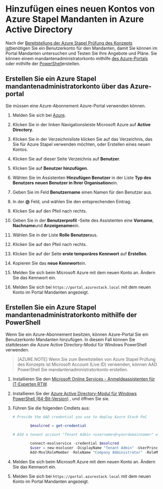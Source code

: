 <properties
    pageTitle="Hinzufügen ein neues Kontos von Azure Stapel Mandanten in Azure Active Directory | Microsoft Azure"
    description="Nach der Bereitstellung von Microsoft Azure Stapel Prüfung des Konzepts ist, müssen Sie mindestens einen Mandanten Benutzerkonto erstellen, damit Sie das Mandanten Portal durchsuchen können."
    services="azure-stack"
    documentationCenter=""
    authors="ErikjeMS"
    manager="byronr"
    editor=""/>

<tags
    ms.service="azure-stack"
    ms.workload="na"
    ms.tgt_pltfrm="na"
    ms.devlang="na"
    ms.topic="article"
    ms.date="09/26/2016"
    ms.author="erikje"/>

# <a name="add-a-new-azure-stack-tenant-account-in-azure-active-directory"></a>Hinzufügen eines neuen Kontos von Azure Stapel Mandanten in Azure Active Directory

Nach der [Bereitstellung der Azure Stapel Prüfung des Konzepts ist](azure-stack-run-powershell-script.md)benötigen Sie ein Benutzerkonto für den Mandanten, damit Sie können im Portal Mandanten untersuchen und Testen Sie Ihre Angebote und Pläne. Sie können einem mandantenadministratorkonto mithilfe [des Azure-Portals](#create-an-azure-stack-tenant-account-using-the-azure-portal) oder mithilfe der [PowerShell](#create-an-azure-stack-tenant-account-using-powershell)erstellen.

## <a name="create-an-azure-stack-tenant-account-using-the-azure-portal"></a>Erstellen Sie ein Azure Stapel mandantenadministratorkonto über das Azure-portal

Sie müssen eine Azure-Abonnement Azure-Portal verwenden können.

1. Melden Sie sich bei [Azure](http://manage.windowsazure.com).

2.  Klicken Sie in der linken Navigationsleiste Microsoft Azure auf **Active Directory**.

3.  Klicken Sie in der Verzeichnisliste klicken Sie auf das Verzeichnis, das Sie für Azure Stapel verwenden möchten, oder Erstellen eines neuen Kontos.

4.  Klicken Sie auf dieser Seite Verzeichnis auf **Benutzer**.

5.  Klicken Sie auf **Benutzer hinzufügen**.

6.  Wählen Sie im Assistenten **Hinzufügen Benutzer** in der Liste **Typ des Benutzers** **neuen Benutzer in Ihrer Organisation**ein.

7.  Geben Sie im Feld **Benutzername** einen Namen für den Benutzer aus.

8.  In der **@** Feld, und wählen Sie den entsprechenden Eintrag.

9.  Klicken Sie auf den Pfeil nach rechts.

10.  Geben Sie in der **Benutzerprofil** -Seite des Assistenten eine **Vorname**, **Nachname**und **Anzeigename**ein.

11. Wählen Sie in der Liste **Rolle** **Benutzer**aus.

12. Klicken Sie auf den Pfeil nach rechts.

13. Klicken Sie auf der Seite **erste temporäres Kennwort** auf **Erstellen**.

14. Kopieren Sie das **neue Kennwort**ein.

15. Melden Sie sich beim Microsoft Azure mit dem neuen Konto an. Ändern Sie das Kennwort ein.

16. Melden Sie sich bei `https://portal.azurestack.local` mit dem neuen Konto im Portal Mandanten angezeigt.

## <a name="create-an-azure-stack-tenant-account-using-powershell"></a>Erstellen Sie ein Azure Stapel mandantenadministratorkonto mithilfe der PowerShell

Wenn Sie ein Azure-Abonnement besitzen, können Azure-Portal Sie ein Benutzerkonto Mandanten hinzufügen. In diesem Fall können Sie stattdessen die Azure Active Directory-Modul für Windows PowerShell verwenden.

> [AZURE.NOTE] Wenn Sie zum Bereitstellen von Azure Stapel Prüfung des Konzepts ist Microsoft Account (Live ID) verwenden, können AAD PowerShell Sie mandantenadministratorkonto erstellen. 

1.  Installieren Sie den [Microsoft Online Services - Anmeldeassistenten für IT-Experten RTW](https://www.microsoft.com/en-us/download/details.aspx?id=41950).

2.  Installieren Sie der [Azure Active Directory-Modul für Windows PowerShell (64-Bit-Version)](http://go.microsoft.com/fwlink/p/?linkid=236297) , und öffnen Sie sie.

3.  Führen Sie die folgenden Cmdlets aus:




    ```powershell
    # Provide the AAD credential you use to deploy Azure Stack PoC
   
            $msolcred = get-credential
    
    # Add a tenant account "Tenant Admin <username>@<yourdomainname>" with the initial password "<password>".
    
            connect-msolservice -credential $msolcred
            $user = new-msoluser -DisplayName "Tenant Admin" -UserPrincipalName <username>@<yourdomainname> -Password <password>
            Add-MsolRoleMember -RoleName "Company Administrator" -RoleMemberType User -RoleMemberObjectId $user.ObjectId
    
    ```

4.  Melden Sie sich beim Microsoft Azure mit dem neuen Konto an. Ändern Sie das Kennwort ein.

5.  Melden Sie sich bei `https://portal.azurestack.local` mit dem neuen Konto im Portal Mandanten angezeigt.



